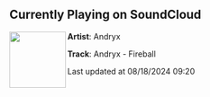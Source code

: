 ## Currently Playing on SoundCloud

[<img align="left" width="100" src="https://i1.sndcdn.com/artworks-EE9fpilcNV9GSy59-otJtCg-t500x500.jpg">](https://soundcloud.com/houseviewsmusic/fireball)

**Artist**: Andryx 

**Track**: Andryx - Fireball

Last updated at 08/18/2024 09:20
